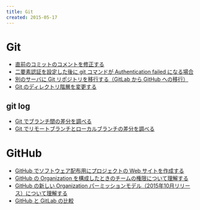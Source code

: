 ```yaml
---
title: Git
created: 2015-05-17
---
```


Git
====
* [直前のコミットのコメントを修正する](git-modify-comment.html)
* [二要素認証を設定した後に git コマンドが Authentication failed になる場合](git-two-factor-auth-error.html)
* [別のサーバに Git リポジトリを移行する（GitLab から GitHub への移行）](git-relocate-repository.html)
* [Git のディレクトリ階層を変更する](git-change-dir-hierarchy.html)

git log
----
* [Git でブランチ間の差分を調べる](git-log-diff-between-branches.html)
* [Git でリモートブランチとローカルブランチの差分を調べる](git-log-diff-remote-and-local.html)


GitHub
====
* [GitHub でソフトウェア配布用にプロジェクトの Web サイトを作成する](github-project-portal.html)
* [GitHub の Organization を構成したときのチームの権限について理解する](github-team-permission.html)
* [GitHub の新しい Organization パーミッションモデル（2015年10月リリース）について理解する](github-new-organization-permissions.html)
* [GitHub と GitLab の比較](github-vs-gitlab.html)

